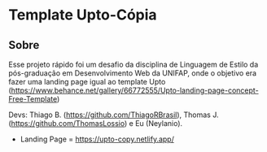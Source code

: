 # Template Upto-Cópia

## Sobre

Esse projeto rápido foi um desafio da disciplina de Linguagem de Estilo da pós-graduação em Desenvolvimento Web da UNIFAP, onde o objetivo era fazer uma landing page igual ao template Upto (https://www.behance.net/gallery/66772555/Upto-landing-page-concept-Free-Template)

Devs: Thiago B. (https://github.com/ThiagoRBrasil), Thomas J. (https://github.com/ThomasLossio) e Eu (Neylanio).

* Landing Page = https://upto-copy.netlify.app/

